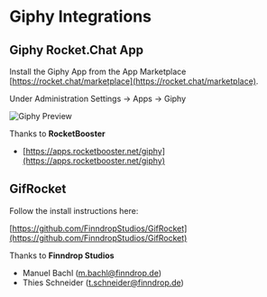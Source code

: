 # Giphy Integrations

## Giphy Rocket.Chat App

Install the Giphy App from the App Marketplace [https://rocket.chat/marketplace](https://rocket.chat/marketplace).

Under Administration Settings -&gt; Apps -&gt; Giphy

![Giphy Preview](https://i.imgur.com/v5dYBMo.gif)

Thanks to **RocketBooster**

* [https://apps.rocketbooster.net/giphy](https://apps.rocketbooster.net/giphy)

## GifRocket

Follow the install instructions here:

[https://github.com/FinndropStudios/GifRocket](https://github.com/FinndropStudios/GifRocket)

Thanks to **Finndrop Studios**

* Manuel Bachl \(m.bachl@finndrop.de\)
* Thies Schneider \(t.schneider@finndrop.de\)

